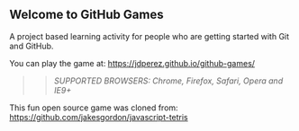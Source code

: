 ## Welcome to GitHub Games

A project based learning activity for people who are getting started with Git and GitHub.

You can play the game at: https://jdperez.github.io/github-games/

>> _*SUPPORTED BROWSERS*: Chrome, Firefox, Safari, Opera and IE9+_

This fun open source game was cloned from: https://github.com/jakesgordon/javascript-tetris
